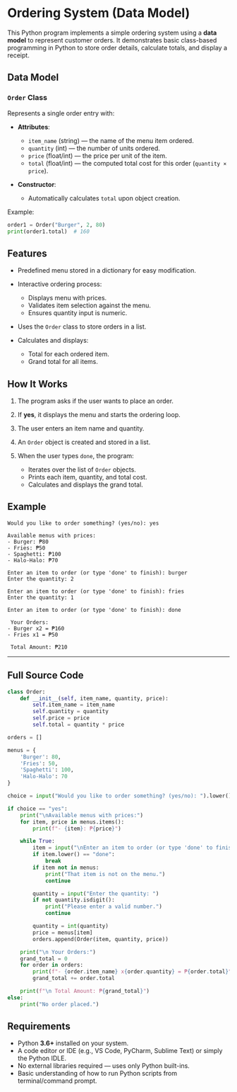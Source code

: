  # Ordering System (Data Model)

This Python program implements a simple ordering system using a **data model** to represent customer orders.
It demonstrates basic class-based programming in Python to store order details, calculate totals, and display a receipt.

## Data Model

### `Order` Class

Represents a single order entry with:

* **Attributes**:

  * `item_name` (string) — the name of the menu item ordered.
  * `quantity` (int) — the number of units ordered.
  * `price` (float/int) — the price per unit of the item.
  * `total` (float/int) — the computed total cost for this order (`quantity × price`).

* **Constructor**:

  * Automatically calculates `total` upon object creation.

Example:

```python
order1 = Order("Burger", 2, 80)
print(order1.total)  # 160
```

## Features

* Predefined menu stored in a dictionary for easy modification.
* Interactive ordering process:

  * Displays menu with prices.
  * Validates item selection against the menu.
  * Ensures quantity input is numeric.
* Uses the `Order` class to store orders in a list.
* Calculates and displays:

  * Total for each ordered item.
  * Grand total for all items.

## How It Works

1. The program asks if the user wants to place an order.
2. If **yes**, it displays the menu and starts the ordering loop.
3. The user enters an item name and quantity.
4. An `Order` object is created and stored in a list.
5. When the user types `done`, the program:

   * Iterates over the list of `Order` objects.
   * Prints each item, quantity, and total cost.
   * Calculates and displays the grand total.

## Example

```
Would you like to order something? (yes/no): yes

Available menus with prices:
- Burger: ₱80
- Fries: ₱50
- Spaghetti: ₱100
- Halo-Halo: ₱70

Enter an item to order (or type 'done' to finish): burger
Enter the quantity: 2

Enter an item to order (or type 'done' to finish): fries
Enter the quantity: 1

Enter an item to order (or type 'done' to finish): done

 Your Orders:
- Burger x2 = ₱160
- Fries x1 = ₱50

 Total Amount: ₱210
```
---

## Full Source Code

```python
class Order:
    def __init__(self, item_name, quantity, price):
        self.item_name = item_name
        self.quantity = quantity
        self.price = price
        self.total = quantity * price

orders = []

menus = {
    'Burger': 80,
    'Fries': 50,
    'Spaghetti': 100,
    'Halo-Halo': 70
}

choice = input("Would you like to order something? (yes/no): ").lower()

if choice == "yes":
    print("\nAvailable menus with prices:")
    for item, price in menus.items():
        print(f"- {item}: ₱{price}")

    while True:
        item = input("\nEnter an item to order (or type 'done' to finish): ").title()
        if item.lower() == "done":
            break
        if item not in menus:
            print("That item is not on the menu.")
            continue

        quantity = input("Enter the quantity: ")
        if not quantity.isdigit():
            print("Please enter a valid number.")
            continue

        quantity = int(quantity)
        price = menus[item]
        orders.append(Order(item, quantity, price))

    print("\n Your Orders:")
    grand_total = 0
    for order in orders:
        print(f"- {order.item_name} x{order.quantity} = ₱{order.total}")
        grand_total += order.total

    print(f"\n Total Amount: ₱{grand_total}")
else:
    print("No order placed.")
```

## **Requirements**

* Python **3.6+** installed on your system.
* A code editor or IDE (e.g., VS Code, PyCharm, Sublime Text) or simply the Python IDLE.
* No external libraries required — uses only Python built-ins.
* Basic understanding of how to run Python scripts from terminal/command prompt.
